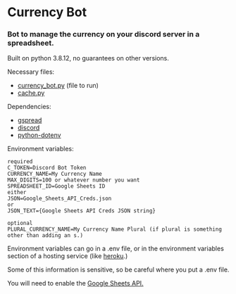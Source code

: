 # Currency Bot
### Bot to manage the currency on your discord server in a spreadsheet.

Built on python 3.8.12, no guarantees on other versions.

Necessary files:
* [currency_bot.py](currency_bot.py) (file to run)
* [cache.py](cache.py)

Dependencies:
* [gspread](https://docs.gspread.org/en/latest/)
* [discord](https://discordpy.readthedocs.io/en/stable/)
* [python-dotenv](https://pypi.org/project/python-dotenv/)

Environment variables:
```
required
C_TOKEN=Discord Bot Token
CURRENCY_NAME=My Currency Name
MAX_DIGITS=100 or whatever number you want
SPREADSHEET_ID=Google Sheets ID
either
JSON=Google_Sheets_API_Creds.json
or
JSON_TEXT={Google Sheets API Creds JSON string}

optional
PLURAL_CURRENCY_NAME=My Currency Name Plural (if plural is something other than adding an s.)
```
Environment variables can go in a .env file, or in the environment variables section of a hosting service (like [heroku](https://heroku.com).)

Some of this information is sensitive, so be careful where you put a .env file.

You will need to enable the [Google Sheets API.](https://developers.google.com/workspace/guides/create-project)
